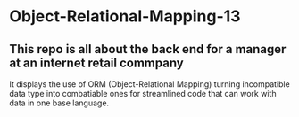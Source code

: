 # Object-Relational-Mapping-13

## This repo is all about the back end for a manager at an internet retail commpany
It displays the use of ORM (Object-Relational Mapping) turning incompatible data type into combatiable ones for streamlined code that can work with data in one base language.

